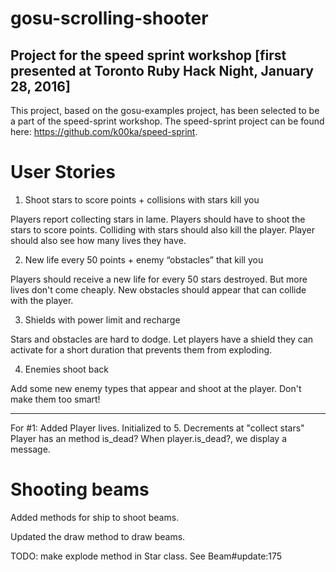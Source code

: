 # gosu-scrolling-shooter
## Project for the speed sprint workshop [first presented at Toronto Ruby Hack Night, January 28, 2016]

This project, based on the gosu-examples project, has been selected to be a part of the speed-sprint workshop.
The speed-sprint project can be found here: https://github.com/k00ka/speed-sprint.

# User Stories
1. Shoot stars to score points + collisions with stars kill you

  Players report collecting stars in lame. Players should have to shoot the stars to score points. Colliding with stars should also kill the player. Player should also see how many lives they have.

2. New life every 50 points + enemy “obstacles” that kill you

  Players should receive a new life for every 50 stars destroyed. But more lives don't come cheaply. New obstacles should appear that can collide with the player.

3. Shields with power limit and recharge

  Stars and obstacles are hard to dodge. Let players have a shield they can activate for a short duration that prevents them from exploding.

4. Enemies shoot back

  Add some new enemy types that appear and shoot at the player. Don't make them too smart!

-------------------------------

For #1:
    Added Player lives.  Initialized to 5.  Decrements at "collect stars"
    Player has an method is_dead?   When player.is_dead?, we display a message.



  # Shooting beams

  Added methods for ship to shoot beams.

  Updated the draw method to draw beams.

  TODO: make explode method in Star class. See Beam#update:175
